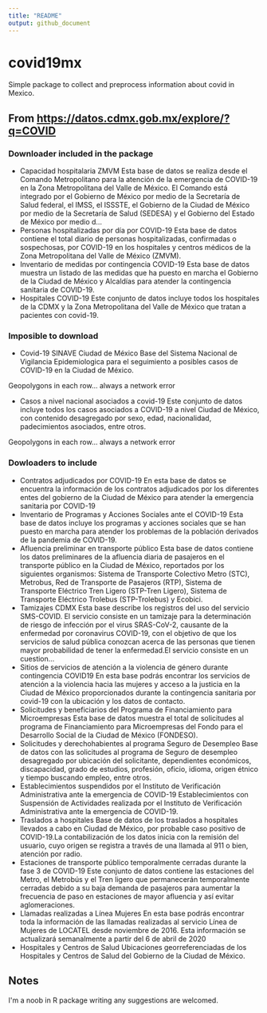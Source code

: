 ```yaml
---
title: "README"
output: github_document
---
```




# covid19mx

Simple package to collect and preprocess information about covid in Mexico.

## From https://datos.cdmx.gob.mx/explore/?q=COVID

### Downloader included in the package

- Capacidad hospitalaria ZMVM
Esta base de datos  se realiza desde el Comando Metropolitano para la atención de la emergencia de COVID-19 en la Zona Metropolitana del Valle de México. El Comando está integrado por el Gobierno de México por medio de la Secretaría de Salud federal, el IMSS, el ISSSTE, el Gobierno de la Ciudad de México por medio de la Secretaría de Salud (SEDESA) y el Gobierno del Estado de México por medio d…
- Personas hospitalizadas por día por COVID-19
Esta base de datos contiene el total diario de personas hospitalizadas, confirmadas o sospechosas, por COVID-19 en los hospitales y centros médicos de la Zona Metropolitana del Valle de México (ZMVM). 
- Inventario de medidas por contingencia COVID-19
Esta base de datos muestra un listado de las medidas que ha puesto en marcha el Gobierno de la Ciudad de México y Alcaldías para atender la contingencia sanitaria de COVID-19.     
- Hospitales COVID-19
Este conjunto de datos incluye todos los hospitales de la CDMX y la Zona Metropolitana del Valle de México que tratan a pacientes con covid-19. 

### Imposible to download
- Covid-19 SINAVE Ciudad de México
Base del Sistema Nacional de Vigilancia Epidemiologica para el seguimiento a posibles casos de COVID-19 en la Ciudad de México.

Geopolygons in each row... always a network error

- Casos a nivel nacional asociados a covid-19
Este conjunto de datos incluye todos los casos asociados a COVID-19 a nivel Ciudad de México, con contenido desagregado por sexo, edad, nacionalidad, padecimientos asociados, entre otros.

Geopolygons in each row... always a network error

### Dowloaders to include

- Contratos adjudicados por COVID-19
En esta base de datos se encuentra la información de los contratos adjudicados por los diferentes entes del gobierno de la Ciudad de México para atender la emergencia sanitaria por COVID-19
- Inventario de Programas y Acciones Sociales ante el COVID-19
Esta base de datos incluye los programas y acciones sociales que se han puesto en marcha para atender los problemas de la población derivados de la pandemia de COVID-19.
- Afluencia preliminar en transporte público
Esta base de datos contiene los datos preliminares de la afluencia diaria de pasajeros en el transporte público en la Ciudad de México, reportados por los siguientes organismos: Sistema de Transporte Colectivo Metro (STC), Metrobus, Red de Transporte de Pasajeros (RTP), Sistema de Transporte Eléctrico Tren Ligero (STP-Tren Ligero), Sistema de Transporte Eléctrico Trolebus (STP-Trolebus) y Ecobici.
- Tamizajes CDMX
Esta base describe los registros del uso del servicio SMS-COVID. El servicio consiste en un tamizaje para la determinación de riesgo de infección por el virus SRAS-CoV-2, causante de la enfermedad por coronavirus COVID-19, con el objetivo de que los servicios de salud pública conozcan acerca de las personas que tienen mayor probabilidad de tener la enfermedad.El servicio consiste en un cuestion…
- Sitios de servicios de atención a la violencia de género durante contingencia COVID19
En esta base podrás encontrar los servicios de atención a la violencia hacia las mujeres y acceso a la justicia en la Ciudad de México proporcionados durante la contingencia sanitaria por covid-19 con la ubicación y los datos de contacto.
- Solicitudes y beneficiarios del Programa de Financiamiento para Microempresas
Esta base de datos muestra el total de solicitudes al programa de Financiamiento para Microempresas del Fondo para el Desarrollo Social de la Ciudad de México (FONDESO). 
- Solicitudes y derechohabientes al programa Seguro de Desempleo
Base de datos con las solicitudes al programa de Seguro de desempleo desagregado por ubicación del solicitante, dependientes económicos, discapacidad, grado de estudios, profesión, oficio, idioma, origen étnico y tiempo buscando empleo, entre otros.
- Establecimientos suspendidos por el Instituto de Verificación Administrativa ante la emergencia de COVID-19
Establecimientos con Suspensión de Actividades realizada por el Instituto de Verificación Administrativa ante la emergencia de COVID-19.
- Traslados a hospitales
Base de datos de los traslados a hospitales llevados a cabo en Ciudad de México, por probable caso positivo de COVID-19.La contabilización de los datos inicia con la remisión del usuario, cuyo origen se registra a través de una llamada al 911 o bien, atención por radio.
- Estaciones de transporte público temporalmente cerradas durante la fase 3 de COVID-19
Este conjunto de datos contiene las estaciones del Metro, el Metrobús y el Tren ligero que permanecerán temporalmente cerradas debido a su baja demanda de pasajeros para aumentar la frecuencia de paso en estaciones de mayor afluencia y así evitar aglomeraciones.
- Llamadas realizadas a Línea Mujeres
En esta base podrás encontrar toda la información de las llamadas realizadas al servicio Línea de Mujeres de LOCATEL desde noviembre de 2016. Esta información se actualizará semanalmente a partir del 6 de abril de 2020
- Hospitales y Centros de Salud
Ubicaciones georreferenciadas de los Hospitales y Centros de Salud del Gobierno de la Ciudad de México.

## Notes

 I'm a noob in R package writing any suggestions are welcomed.
